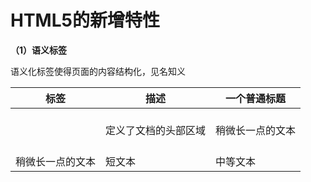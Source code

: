 # HTML5的新增特性

**（1）语义标签**

  语义化标签使得页面的内容结构化，见名知义

| 标签 | 描述 | 一个普通标题 |
| ------ | ------ | ------ |
| <header></header> | 定义了文档的头部区域 | 稍微长一点的文本 |
| 稍微长一点的文本 | 短文本 | 中等文本 |
